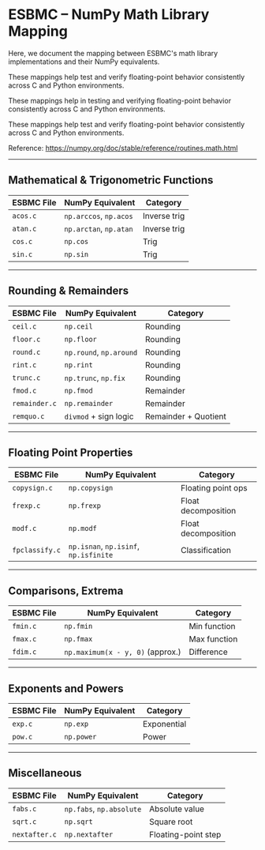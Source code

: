 # ESBMC – NumPy Math Library Mapping

Here, we document the mapping between ESBMC's math library implementations and their NumPy equivalents. 

These mappings help test and verify floating-point behavior consistently across C and Python environments.

These mappings help in testing and verifying floating-point behavior consistently across C and Python environments.

These mappings help test and verify floating-point behavior consistently across C and Python environments.

Reference: https://numpy.org/doc/stable/reference/routines.math.html

---

## Mathematical & Trigonometric Functions

| ESBMC File | NumPy Equivalent       | Category      |
|------------|------------------------|---------------|
| `acos.c`   | `np.arccos`, `np.acos` | Inverse trig  |
| `atan.c`   | `np.arctan`, `np.atan` | Inverse trig  |
| `cos.c`    | `np.cos`               | Trig          |
| `sin.c`    | `np.sin`               | Trig          |

---

## Rounding & Remainders

| ESBMC File     | NumPy Equivalent              | Category             |
|----------------|-------------------------------|----------------------|
| `ceil.c`       | `np.ceil`                     | Rounding             |
| `floor.c`      | `np.floor`                    | Rounding             |
| `round.c`      | `np.round`, `np.around`       | Rounding             |
| `rint.c`       | `np.rint`                     | Rounding             |
| `trunc.c`      | `np.trunc`, `np.fix`          | Rounding             |
| `fmod.c`       | `np.fmod`                     | Remainder            |
| `remainder.c`  | `np.remainder`                | Remainder            |
| `remquo.c`     | `divmod` + sign logic         | Remainder + Quotient |

---

## Floating Point Properties

| ESBMC File    | NumPy Equivalent                    | Category             |
|---------------|-------------------------------------|----------------------|
| `copysign.c`  | `np.copysign`                       | Floating point ops   |
| `frexp.c`     | `np.frexp`                          | Float decomposition  |
| `modf.c`      | `np.modf`                           | Float decomposition  |
| `fpclassify.c`| `np.isnan`, `np.isinf`, `np.isfinite`| Classification       |

---

## Comparisons, Extrema

| ESBMC File | NumPy Equivalent                    | Category             |
|------------|-------------------------------------|----------------------|
| `fmin.c`   | `np.fmin`                           | Min function         |
| `fmax.c`   | `np.fmax`                           | Max function         |
| `fdim.c`   | `np.maximum(x - y, 0)` (approx.)    | Difference           |

---

## Exponents and Powers

| ESBMC File | NumPy Equivalent | Category     |
|------------|------------------|--------------|
| `exp.c`    | `np.exp`         | Exponential  |
| `pow.c`    | `np.power`       | Power        |

---

## Miscellaneous

| ESBMC File     | NumPy Equivalent         | Category              |
|----------------|--------------------------|-----------------------|
| `fabs.c`       | `np.fabs`, `np.absolute` | Absolute value        |
| `sqrt.c`       | `np.sqrt`                | Square root           |
| `nextafter.c`  | `np.nextafter`           | Floating-point step   |

